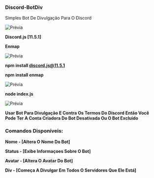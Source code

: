 ### Discord-BotDiv
Simples Bot De Divulgação Para O Discord

![Prévia](https://i.imgur.com/r3O0ezm.png)

**Discord.js [11.5.1]**

**Enmap**

![Prévia](https://i.imgur.com/U7brDwI.png)

**npm install discord.js@11.5.1**

**npm install enmap**

![Prévia](https://i.imgur.com/QY2CWfd.png)

**node index.js**

![Prévia](https://i.imgur.com/xMUzp6A.png)

**Usar Bot Para Divulgação E Contra Os Termos Do Discord Então Você Pode Ter A Conta Criadora Do Bot Desativada Ou O Bot Excluido**

### Comandos Disponíveis:
**Nome - [Altera O Nome Do Bot]**

**Status - [Exibe Informaçoes Sobre O Bot]**

**Avatar - [Altera O Avatar Do Bot]**

**Div - [Começa A Divulgar Em Todos O Servidores Que Ele Está]**

